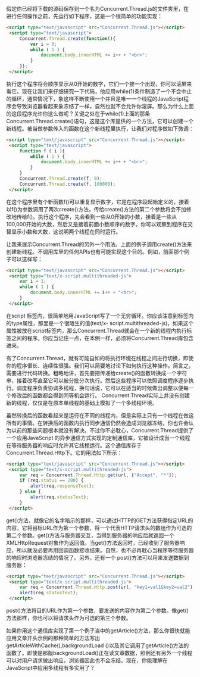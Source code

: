 假定你已经将下载的源码保存到一个名为Concurrent.Thread.js的文件夹里，在进行任何操作之前，先运行如下程序，这是一个很简单的功能实现：

```html
<script type="text/javascript" src="Concurrent.Thread.js"></script>
 <script type="text/javascript">
     Concurrent.Thread.create(function(){
         var i = 0;
         while ( 1 ) {
             document.body.innerHTML += i++ + "<br>";
         }
     });
 </script>
```

执行这个程序将会顺序显示从0开始的数字，它们一个接一个出现，你可以滚屏来看它。现在让我们来仔细研究一下代码，他应用while(1)条件制造了一个不会中止的循环，通常情况下，象这样不断使用一个并且是唯一一个线程的JavaScript程序会导致浏览器看起来象冻结了一样，自然也就不会允许你滚屏。那么为什么上面的这段程序允许你这么做呢？关键之处在于while(1)上面的那条Concurrent.Thread.create()语句，这是这个库提供的一个方法，它可以创建一个新线程。被当做参数传入的函数在这个新线程里执行，让我们对程序做如下微调：

```html
<script type="text/javascript" src="Concurrent.Thread.js"></script>
 <script type="text/javascript">
     function f ( i ){
         while ( 1 ) {
             document.body.innerHTML += i++ + "<br>";
         }
     }
     Concurrent.Thread.create(f, 0);
     Concurrent.Thread.create(f, 100000);
 </script> 
```

在这个程序里有个新函数f()可以重复显示数字，它是在程序段起始定义的，接着以f()为参数调用了两次create()方法，传给create()方法的第二个参数将会不加修改地传给f()。执行这个程序，先会看到一些从0开始的小数，接着是一些从100,000开始的大数，然后又是接着前面小数顺序的数字。你可以观察到程序在交替显示小数和大数，这说明两个线程在同时运行。

让我来展示Concurrent.Thread的另外一个用法。上面的例子调用create()方法来创建新线程。不调用库里的任何APIs也有可能实现这个目的。例如，前面那个例子可以这样写：

```html
<script type="text/javascript" src="Concurrent.Thread.js"></script>
 <script type="text/x-script.multithreaded-js">
     var i = 1;
     while ( 1 ) {
         document.body.innerHTML += i++ + "<br>";
     }
 </script> 
```

在script 标签内，很简单地用JavaScript写了一个无穷循环。你应该注意到标签内的type属性，那里是一个很陌生的值(text/x- script.multithreaded-js)，如果这个属性被放在script标签内，那么Concurrent.Thread就会在一个新的线程内执行标签之间的程序。你应当记住一点，在本例一样，必须将Concurrent.Thread库包含进来。

有了Concurrent.Thread，就有可能自如的将执行环境在线程之间进行切换，即使你的程序很长、连续性很强。我们可以简要地讨论下如何执行这种操作。简言之，需要进行代码转换。粗略地讲，首先要把传递给create()的函数转换成一个字符串，接着改写直至它可以被分批分次执行。然后这些程序可以依照调度程序逐步执行。调度程序负责协调多线程，换句话说，它可以在适当的时候做出调整以便每一个修改后的函数都会得到同等机会运行。 Concurrent.Thread实际上并没有创建新的线程，仅仅是在原本单线程的基础上模拟了一个多线程环境。

虽然转换后的函数看起来是运行在不同的线程内，但是实际上只有一个线程在做这所有的事情。在转换后的函数内执行同步通信仍然会造成浏览器冻结，你也许会认为以前的那些问题根本就没有解决。不过你不必耽心，Concurrent.Thread提供了一个应用JavaScript 的异步通信方式实现的定制通信库，它被设计成当一个线程在等待服务器的响应时允许其它线程运行。这个通信库存于 Concurrent.Thread.Http下。它的用法如下所示：

```html
<script type="text/javascript" src="Concurrent.Thread.js"></script>
 <script type="text/x-script.multithreaded-js">
     var req = Concurrent.Thread.Http.get(url, ["Accept", "*"]);
     if (req.status == 200) {
         alert(req.responseText);
     } else {
         alert(req.statusText);
     }
 </script> 
```

get()方法，就像它的名字暗示的那样，可以通过HTTP的GET方法获得指定URL的内容，它将目标URL作为第一个参数，将一个代表HTTP请求头的数组作为可选的第二个参数。get()方法与服务器交互，当得到服务器的响应后就返回一个XMLHttpRequest对象作为返回值。当get()方法返回时，已经收到了服务器响应，所以就没必要再用回调函数接收结果。自然，也不必再耽心当程序等待服务器的响应时浏览器冻结的情况了。另外，还有一个 post()方法可以用来发送数据到服务器：

```html
<script type="text/javascript" src="Concurrent.Thread.js"></script>
 <script type="text/x-script.multithreaded-js">
     var req = Concurrent.Thread.Http.post(url, "key1=val1&key2=val2");
     alert(req.statusText);
 </script>
```

post()方法将目的URL作为第一个参数，要发送的内容作为第二个参数。像get()方法那样，你也可以将请求头作为可选的第三个参数。

如果你用这个通信库实现了第一个例子当中的getArticle()方法，那么你很快就能应用文章开头示例的那种简单的方法写出getArticleWithCache(),backgroundLoad ()以及其它调用了getArticle()方法的函数了。即使是那版backgroundLoad()正在读文章数据，照例还有另外一个线程可以对用户请求做出响应，浏览器因此也不会冻结。现在，你能理解在JavaScript中应用多线程有多实用了？